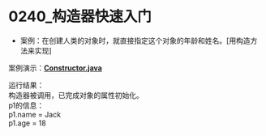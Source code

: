 # 0240_构造器快速入门

- 案例：在创建人类的对象时，就直接指定这个对象的年龄和姓名。[用构造方法来实现]

案例演示：**[Constructor.java](https://github.com/dnx00/Notes_on_the_Course_of_Han_Shunping_Gradually_Learning_Java/blob/main/Chapter07_%E9%9D%A2%E5%90%91%E5%AF%B9%E8%B1%A1%E7%BC%96%E7%A8%8B%5B%E5%9F%BA%E7%A1%80%E9%83%A8%E5%88%86%5D/0240_%E6%9E%84%E9%80%A0%E5%99%A8%E5%BF%AB%E9%80%9F%E5%85%A5%E9%97%A8/Constructor.java)**

运行结果：  
构造器被调用，已完成对象的属性初始化。  
p1的信息：  
p1.name = Jack  
p1.age = 18  
